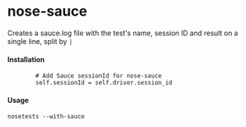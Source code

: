 nose-sauce
==========
Creates a sauce.log file with the test's name, session ID and result on a single line, split by `|`

#### Installation ####
```
        # Add Sauce sessionId for nose-sauce
        self.sessionId = self.driver.session_id
```

#### Usage ####
```
nosetests --with-sauce
```
